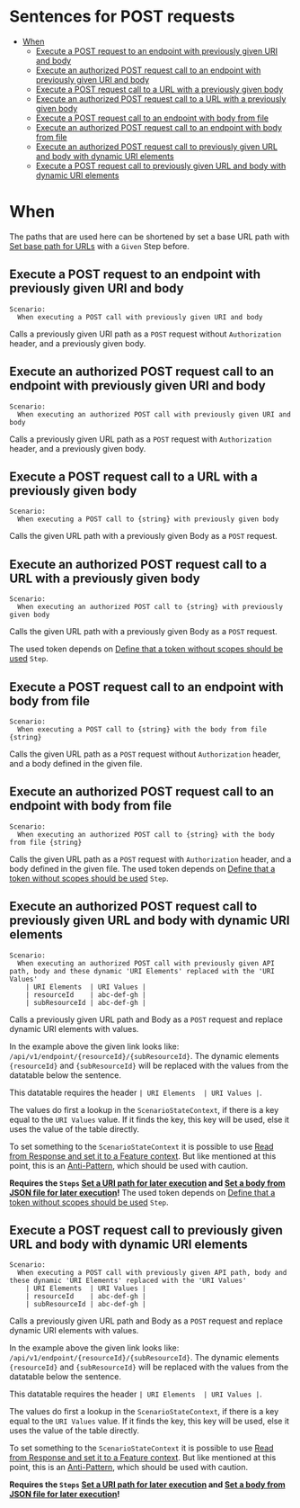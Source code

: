 # Sentences for POST requests

- [When](#when)
    - [Execute a POST request to an endpoint with previously given URI and body](#execute-a-post-request-to-an-endpoint-with-previously-given-uri-and-body)
    - [Execute an authorized POST request call to an endpoint with previously given URI and body](#execute-an-authorized-post-request-call-to-an-endpoint-with-previously-given-uri-and-body)
    - [Execute a POST request call to a URL with a previously given body](#execute-a-post-request-call-to-a-url-with-a-previously-given-body)
    - [Execute an authorized POST request call to a URL with a previously given body](#execute-an-authorized-post-request-call-to-a-url-with-a-previously-given-body)
    - [Execute a POST request call to an endpoint with body from file](#execute-a-post-request-call-to-an-endpoint-with-body-from-file)
    - [Execute an authorized POST request call to an endpoint with body from file](#execute-an-authorized-post-request-call-to-an-endpoint-with-body-from-file)
    - [Execute an authorized POST request call to previously given URL and body with dynamic URI elements](#execute-an-authorized-post-request-call-to-previously-given-url-and-body-with-dynamic-uri-elements)
    - [Execute a POST request call to previously given URL and body with dynamic URI elements](#execute-a-post-request-call-to-previously-given-url-and-body-with-dynamic-uri-elements)


# When
The paths that are used here can be shortened by set a base URL path with [Set base path for URLs](#set-base-path-for-urls) with a `Given` Step before.


## Execute a POST request to an endpoint with previously given URI and body
```gherkin
Scenario:
  When executing a POST call with previously given URI and body
```

Calls a previously given URI path as a `POST` request without `Authorization` header, and a previously given body.

## Execute an authorized POST request call to an endpoint with previously given URI and body
```gherkin
Scenario:
  When executing an authorized POST call with previously given URI and body
```

Calls a previously given URL path as a `POST` request with `Authorization` header, and a previously given body.

## Execute a POST request call to a URL with a previously given body
```gherkin
Scenario:
  When executing a POST call to {string} with previously given body
```

Calls the given URL path with a previously given Body as a `POST` request.

## Execute an authorized POST request call to a URL with a previously given body
```gherkin
Scenario:
  When executing an authorized POST call to {string} with previously given body
```

Calls the given URL path with a previously given Body as a `POST` request.

The used token depends on [Define that a token without scopes should be used](#define-that-a-token-without-scopes-should-be-used) `Step`.


## Execute a POST request call to an endpoint with body from file
```gherkin
Scenario:
  When executing a POST call to {string} with the body from file {string}
```

Calls the given URL path as a `POST` request without `Authorization` header, and a body defined in the given file.

## Execute an authorized POST request call to an endpoint with body from file
```gherkin
Scenario:
  When executing an authorized POST call to {string} with the body from file {string}
```

Calls the given URL path as a `POST` request with `Authorization` header, and a body defined in the given file.
The used token depends on [Define that a token without scopes should be used](#define-that-a-token-without-scopes-should-be-used) `Step`.

## Execute an authorized POST request call to previously given URL and body with dynamic URI elements
```gherkin
Scenario:
  When executing an authorized POST call with previously given API path, body and these dynamic 'URI Elements' replaced with the 'URI Values'
    | URI Elements  | URI Values |
    | resourceId    | abc-def-gh |
    | subResourceId | abc-def-gh |
```

Calls a previously given URL path and Body as a `POST` request and replace dynamic URI elements with values.

In the example above the given link looks like: `/api/v1/endpoint/{resourceId}/{subResourceId}`.
The dynamic elements `{resourceId}` and `{subResourceId}` will be replaced with the values from the datatable below the sentence.

This datatable requires the header `| URI Elements  | URI Values |`.

The values do first a lookup in the `ScenarioStateContext`, if there is a key equal to the `URI Values` value.
If it finds the key, this key will be used, else it uses the value of the table directly.

To set something to the `ScenarioStateContext` it is possible to use [Read from Response and set it to a Feature context](#read-from-response-and-set-it-to-a-feature-context).
But like mentioned at this point, this is an [Anti-Pattern](https://cucumber.io/docs/guides/anti-patterns/), which should be used with caution.

**Requires the `Steps` [Set a URI path for later execution](#set-a-uri-path-for-later-execution) and [Set a body from JSON file for later execution](#set-a-body-from-json-file-for-later-execution)!**
The used token depends on [Define that a token without scopes should be used](#define-that-a-token-without-scopes-should-be-used) `Step`.

## Execute a POST request call to previously given URL and body with dynamic URI elements
```gherkin
Scenario:
  When executing a POST call with previously given API path, body and these dynamic 'URI Elements' replaced with the 'URI Values'
    | URI Elements  | URI Values |
    | resourceId    | abc-def-gh |
    | subResourceId | abc-def-gh |
```

Calls a previously given URL path and Body as a `POST` request and replace dynamic URI elements with values.

In the example above the given link looks like: `/api/v1/endpoint/{resourceId}/{subResourceId}`.
The dynamic elements `{resourceId}` and `{subResourceId}` will be replaced with the values from the datatable below the sentence.

This datatable requires the header `| URI Elements  | URI Values |`.

The values do first a lookup in the `ScenarioStateContext`, if there is a key equal to the `URI Values` value.
If it finds the key, this key will be used, else it uses the value of the table directly.

To set something to the `ScenarioStateContext` it is possible to use [Read from Response and set it to a Feature context](#read-from-response-and-set-it-to-a-feature-context).
But like mentioned at this point, this is an [Anti-Pattern](https://cucumber.io/docs/guides/anti-patterns/), which should be used with caution.

**Requires the `Steps` [Set a URI path for later execution](#set-a-uri-path-for-later-execution) and [Set a body from JSON file for later execution](#set-a-body-from-json-file-for-later-execution)!**
